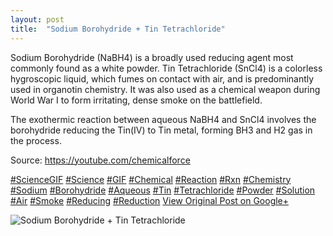 ```yaml
---
layout: post
title:  "Sodium Borohydride + Tin Tetrachloride"
---
```


Sodium Borohydride (NaBH4) is a broadly used reducing agent most commonly found as a white powder. Tin Tetrachloride (SnCl4) is a colorless hygroscopic liquid, which fumes on contact with air, and is predominantly used in organotin chemistry. It was also used as a chemical weapon during World War I to form irritating, dense smoke on the battlefield.  
  
The exothermic reaction between aqueous NaBH4 and SnCl4 involves the borohydride reducing the Tin(IV) to Tin metal, forming BH3 and H2 gas in the process.  
  
Source: <https://youtube.com/chemicalforce>  
  
[#ScienceGIF](https://plus.google.com/s/%23ScienceGIF/posts) [#Science](https://plus.google.com/s/%23Science/posts) [#GIF](https://plus.google.com/s/%23GIF/posts) [#Chemical](https://plus.google.com/s/%23Chemical/posts) [#Reaction](https://plus.google.com/s/%23Reaction/posts) [#Rxn](https://plus.google.com/s/%23Rxn/posts) [#Chemistry](https://plus.google.com/s/%23Chemistry/posts) [#Sodium](https://plus.google.com/s/%23Sodium/posts) [#Borohydride](https://plus.google.com/s/%23Borohydride/posts) [#Aqueous](https://plus.google.com/s/%23Aqueous/posts) [#Tin](https://plus.google.com/s/%23Tin/posts) [#Tetrachloride](https://plus.google.com/s/%23Tetrachloride/posts) [#Powder](https://plus.google.com/s/%23Powder/posts) [#Solution](https://plus.google.com/s/%23Solution/posts) [#Air](https://plus.google.com/s/%23Air/posts) [#Smoke](https://plus.google.com/s/%23Smoke/posts) [#Reducing](https://plus.google.com/s/%23Reducing/posts) [#Reduction](https://plus.google.com/s/%23Reduction/posts)
[View Original Post on Google+](https://plus.google.com/+ColinSullender/posts/ZmYyHWhWbzt)

![Sodium Borohydride + Tin Tetrachloride](/assets/img/2018-03-17-Sodium-Borohydride--Tin-Tetrachloride.gif)
